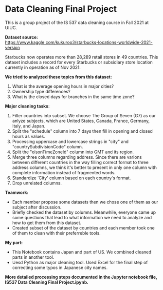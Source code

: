 # Data Cleaning Final Project   
 
This is a group project of the IS 537 data cleaning course in Fall 2021 at UIUC. 

  
**Dataset source:**  
https://www.kaggle.com/kukuroo3/starbucks-locations-worldwide-2021-version 
  
Starbucks now operates more than 28,289 retail stores in 49 countries. This dataset includes a record for every Starbucks or subsidiary store location currently in operation as of Nov 2021.  

**We tried to analyzed these topics from this dataset:**
1. What is the average opening hours in major cities?
2. Ownership type differences?
3. What is the closed days for branches in the same time zone?

**Major cleaning tasks:**
1. Filter countries into subset. We choose The Group of Seven (G7) as our anlyze subjects, which are United States, Canada, France, Germany, Italy, and Japan.
2. Split the "schedule" column into 7 days then fill in opening and closed hours as values.
3. Processing uppercase and lowercase strings in "city" and "countrySubdivisionCode" column.   
4. Split the "olsonTimeZoneId" column into GMT and its region.
5. Merge three columns regarding address. Since there are varions between different countries in the way filling correct format to three address columns, we think it's better to present in only one column with complete information instead of fragmented words.
6. Standardize 'City' column based on each country's format.
7. Drop unrelated columns.

**Teamwork:**
* Each member propose some datasets then we chose one of them as our subject after discussion.
* Briefly checked the dataset by columns. Meanwhile, everyone came up some questions that lead to what information we need to analyze and how to get them from this dataset.
* Created subset of the dataset by countries and each member took one of them to clean with their preferreble tools.

**My part:**
* This Notebook contains Japan and part of US. We combined cleaned parts in another tool.
* Uesd Python as major cleaning tool. Used Excel for the final step of correcting some typos in Japanese city names.

**More detailed processing steps documented in the Jupyter notebook file, IS537 Data Cleaning Final Project.ipynb.**
